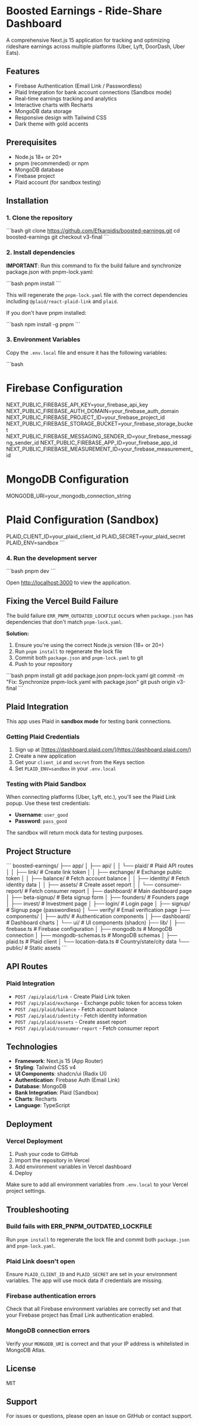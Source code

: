 # Boosted Earnings - Ride-Share Dashboard

A comprehensive Next.js 15 application for tracking and optimizing rideshare earnings across multiple platforms (Uber, Lyft, DoorDash, Uber Eats).

## Features

- Firebase Authentication (Email Link / Passwordless)
- Plaid Integration for bank account connections (Sandbox mode)
- Real-time earnings tracking and analytics
- Interactive charts with Recharts
- MongoDB data storage
- Responsive design with Tailwind CSS
- Dark theme with gold accents

## Prerequisites

- Node.js 18+ or 20+
- pnpm (recommended) or npm
- MongoDB database
- Firebase project
- Plaid account (for sandbox testing)

## Installation

### 1. Clone the repository

\`\`\`bash
git clone https://github.com/Efkarpidis/boosted-earnings.git
cd boosted-earnings
git checkout v3-final
\`\`\`

### 2. Install dependencies

**IMPORTANT**: Run this command to fix the build failure and synchronize package.json with pnpm-lock.yaml:

\`\`\`bash
pnpm install
\`\`\`

This will regenerate the `pnpm-lock.yaml` file with the correct dependencies including `@plaid/react-plaid-link` and `plaid`.

If you don't have pnpm installed:

\`\`\`bash
npm install -g pnpm
\`\`\`

### 3. Environment Variables

Copy the `.env.local` file and ensure it has the following variables:

\`\`\`bash
# Firebase Configuration
NEXT_PUBLIC_FIREBASE_API_KEY=your_firebase_api_key
NEXT_PUBLIC_FIREBASE_AUTH_DOMAIN=your_firebase_auth_domain
NEXT_PUBLIC_FIREBASE_PROJECT_ID=your_firebase_project_id
NEXT_PUBLIC_FIREBASE_STORAGE_BUCKET=your_firebase_storage_bucket
NEXT_PUBLIC_FIREBASE_MESSAGING_SENDER_ID=your_firebase_messaging_sender_id
NEXT_PUBLIC_FIREBASE_APP_ID=your_firebase_app_id
NEXT_PUBLIC_FIREBASE_MEASUREMENT_ID=your_firebase_measurement_id

# MongoDB Configuration
MONGODB_URI=your_mongodb_connection_string

# Plaid Configuration (Sandbox)
PLAID_CLIENT_ID=your_plaid_client_id
PLAID_SECRET=your_plaid_secret
PLAID_ENV=sandbox
\`\`\`

### 4. Run the development server

\`\`\`bash
pnpm dev
\`\`\`

Open [http://localhost:3000](http://localhost:3000) to view the application.

## Fixing the Vercel Build Failure

The build failure `ERR_PNPM_OUTDATED_LOCKFILE` occurs when `package.json` has dependencies that don't match `pnpm-lock.yaml`.

**Solution:**

1. Ensure you're using the correct Node.js version (18+ or 20+)
2. Run `pnpm install` to regenerate the lock file
3. Commit both `package.json` and `pnpm-lock.yaml` to git
4. Push to your repository

\`\`\`bash
pnpm install
git add package.json pnpm-lock.yaml
git commit -m "Fix: Synchronize pnpm-lock.yaml with package.json"
git push origin v3-final
\`\`\`

## Plaid Integration

This app uses Plaid in **sandbox mode** for testing bank connections.

### Getting Plaid Credentials

1. Sign up at [https://dashboard.plaid.com/](https://dashboard.plaid.com/)
2. Create a new application
3. Get your `client_id` and `secret` from the Keys section
4. Set `PLAID_ENV=sandbox` in your `.env.local`

### Testing with Plaid Sandbox

When connecting platforms (Uber, Lyft, etc.), you'll see the Plaid Link popup. Use these test credentials:

- **Username**: `user_good`
- **Password**: `pass_good`

The sandbox will return mock data for testing purposes.

## Project Structure

\`\`\`
boosted-earnings/
├── app/
│   ├── api/
│   │   └── plaid/          # Plaid API routes
│   │       ├── link/       # Create link token
│   │       ├── exchange/   # Exchange public token
│   │       ├── balance/    # Fetch account balance
│   │       ├── identity/   # Fetch identity data
│   │       ├── assets/     # Create asset report
│   │       └── consumer-report/ # Fetch consumer report
│   ├── dashboard/          # Main dashboard page
│   ├── beta-signup/        # Beta signup form
│   ├── founders/           # Founders page
│   ├── invest/             # Investment page
│   ├── login/              # Login page
│   ├── signup/             # Signup page (passwordless)
│   └── verify/             # Email verification page
├── components/
│   ├── auth/               # Authentication components
│   ├── dashboard/          # Dashboard charts
│   └── ui/                 # UI components (shadcn)
├── lib/
│   ├── firebase.ts         # Firebase configuration
│   ├── mongodb.ts          # MongoDB connection
│   ├── mongodb-schemas.ts  # MongoDB schemas
│   ├── plaid.ts            # Plaid client
│   └── location-data.ts    # Country/state/city data
└── public/                 # Static assets
\`\`\`

## API Routes

### Plaid Integration

- `POST /api/plaid/link` - Create Plaid Link token
- `POST /api/plaid/exchange` - Exchange public token for access token
- `POST /api/plaid/balance` - Fetch account balance
- `POST /api/plaid/identity` - Fetch identity information
- `POST /api/plaid/assets` - Create asset report
- `POST /api/plaid/consumer-report` - Fetch consumer report

## Technologies

- **Framework**: Next.js 15 (App Router)
- **Styling**: Tailwind CSS v4
- **UI Components**: shadcn/ui (Radix UI)
- **Authentication**: Firebase Auth (Email Link)
- **Database**: MongoDB
- **Bank Integration**: Plaid (Sandbox)
- **Charts**: Recharts
- **Language**: TypeScript

## Deployment

### Vercel Deployment

1. Push your code to GitHub
2. Import the repository in Vercel
3. Add environment variables in Vercel dashboard
4. Deploy

Make sure to add all environment variables from `.env.local` to your Vercel project settings.

## Troubleshooting

### Build fails with ERR_PNPM_OUTDATED_LOCKFILE

Run `pnpm install` to regenerate the lock file and commit both `package.json` and `pnpm-lock.yaml`.

### Plaid Link doesn't open

Ensure `PLAID_CLIENT_ID` and `PLAID_SECRET` are set in your environment variables. The app will use mock data if credentials are missing.

### Firebase authentication errors

Check that all Firebase environment variables are correctly set and that your Firebase project has Email Link authentication enabled.

### MongoDB connection errors

Verify your `MONGODB_URI` is correct and that your IP address is whitelisted in MongoDB Atlas.

## License

MIT

## Support

For issues or questions, please open an issue on GitHub or contact support.
